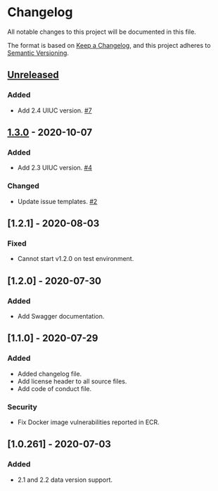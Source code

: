 # Changelog
All notable changes to this project will be documented in this file.

The format is based on [Keep a Changelog](https://keepachangelog.com/en/1.0.0/),
and this project adheres to [Semantic Versioning](https://semver.org/spec/v2.0.0.html).

## [Unreleased]
### Added
- Add 2.4 UIUC version. [#7](https://github.com/rokwire/talent-chooser-building-block/issues/7)

## [1.3.0] - 2020-10-07
### Added
- Add 2.3 UIUC version. [#4](https://github.com/rokwire/talent-chooser-building-block/issues/4)

### Changed
- Update issue templates. [#2](https://github.com/rokwire/talent-chooser-building-block/issues/2)

## [1.2.1] - 2020-08-03
### Fixed
- Cannot start v1.2.0 on test environment.

## [1.2.0] - 2020-07-30
### Added
- Add Swagger documentation. 

## [1.1.0] - 2020-07-29
### Added
- Added changelog file.
- Add license header to all source files.
- Add code of conduct file.

### Security
- Fix Docker image vulnerabilities reported in ECR. 

## [1.0.261] - 2020-07-03
### Added
- 2.1 and 2.2 data version support.

[Unreleased]: https://github.com/rokwire/talent-chooser-building-block/compare/v1.3.0...HEAD
[1.3.0]: https://github.com/rokwire/talent-chooser-building-block/compare/v1.2.1...v1.3.0
